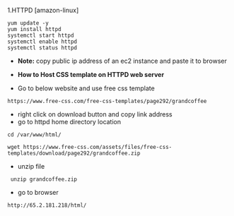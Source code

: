 1.HTTPD [amazon-linux]

````
yum update -y
yum install httpd
systemctl start httpd
systemctl enable httpd
systemctl status httpd
````
- **Note:** copy public ip address of an ec2 instance and paste it to browser
- **How to Host CSS template on HTTPD web server**
  
- Go to below website and use free css template
````
https://www.free-css.com/free-css-templates/page292/grandcoffee
````
- right click on download button and copy link address
- go to httpd home directory location
````
cd /var/www/html/
````
````
wget https://www.free-css.com/assets/files/free-css-templates/download/page292/grandcoffee.zip
````
- unzip file
````
 unzip grandcoffee.zip
````
- go to browser
````
http://65.2.181.218/html/
````
